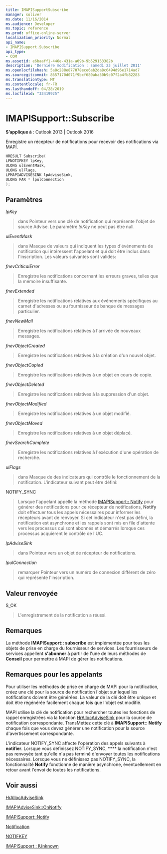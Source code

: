 ```yaml
---
title: IMAPISupportSubscribe
manager: soliver
ms.date: 11/16/2014
ms.audience: Developer
ms.topic: reference
ms.prod: office-online-server
localization_priority: Normal
api_name:
- IMAPISupport.Subscribe
api_type:
- COM
ms.assetid: e6baaff1-446e-431a-a09b-9b529153382b
description: 'Derniére modification : samedi 23 juillet 2011'
ms.openlocfilehash: 5a8c288e877078ece6ab2da8c6494d96e1714ad7
ms.sourcegitcommit: 8657170d071f9bcf680aba50b9c07f2a4fb82283
ms.translationtype: MT
ms.contentlocale: fr-FR
ms.lasthandoff: 04/28/2019
ms.locfileid: "33419925"
---
```

# <a name="imapisupportsubscribe"></a>IMAPISupport::Subscribe

  
  
**S’applique à** : Outlook 2013 | Outlook 2016 
  
Enregistre un récepteur de notifications pour recevoir des notifications via MAPI.
  
```cpp
HRESULT Subscribe(
LPNOTIFKEY lpKey,
ULONG ulEventMask,
ULONG ulFlags,
LPMAPIADVISESINK lpAdviseSink,
ULONG FAR * lpulConnection
);
```

## <a name="parameters"></a>Paramètres

 _lpKey_
  
> dans Pointeur vers une clé de notification qui représente l'objet de source Advise. Le paramètre _lpKey_ ne peut pas être null. 
    
 _ulEventMask_
  
> dans Masque de valeurs qui indiquent les types d'événements de notification qui intéressent l'appelant et qui doit être inclus dans l'inscription. Les valeurs suivantes sont valides:
    
 _fnevCriticalError_
  
> Enregistre les notifications concernant les erreurs graves, telles que la mémoire insuffisante.
    
 _fnevExtended_
  
> Enregistre les notifications relatives aux événements spécifiques au carnet d'adresses ou au fournisseur de banque de messages particulier.
    
 _fnevNewMail_
  
> Enregistre les notifications relatives à l'arrivée de nouveaux messages. 
    
 _fnevObjectCreated_
  
> Enregistre les notifications relatives à la création d'un nouvel objet.
    
 _fnevObjectCopied_
  
> Enregistre les notifications relatives à un objet en cours de copie.
    
 _fnevObjectDeleted_
  
> Enregistre les notifications relatives à la suppression d'un objet.
    
 _fnevObjectModified_
  
> Enregistre les notifications relatives à un objet modifié.
    
 _fnevObjectMoved_
  
> Enregistre les notifications relatives à un objet déplacé.
    
 _fnevSearchComplete_
  
> Enregistre les notifications relatives à l'exécution d'une opération de recherche.
    
 _ulFlags_
  
> dans Masque de des indicateurs qui contrôle le fonctionnement de la notification. L'indicateur suivant peut être défini:
    
NOTIFY_SYNC 
  
> Lorsque l'appelant appelle la méthode [IMAPISupport:: Notify](imapisupport-notify.md) pour générer des notifications pour ce récepteur de notifications, **Notify** doit effectuer tous les appels nécessaires pour informer les récepteurs avant de renvoyer. Si cet indicateur n'est pas défini, la notification est asynchrone et les rappels sont mis en file d'attente vers les processus qui sont abonnés et démarrés lorsque ces processus acquièrent le contrôle de l'UC. 
    
 _lpAdviseSink_
  
> dans Pointeur vers un objet de récepteur de notifications. 
    
 _lpulConnection_
  
> remarquer Pointeur vers un numéro de connexion différent de zéro qui représente l'inscription.
    
## <a name="return-value"></a>Valeur renvoyée

S_OK 
  
> L'enregistrement de la notification a réussi.
    
## <a name="remarks"></a>Remarques

La méthode **IMAPISupport:: subscribe** est implémentée pour tous les objets de prise en charge du fournisseur de services. Les fournisseurs de services appellent **s'abonner** à partir de l'une de leurs méthodes de **Conseil** pour permettre à MAPI de gérer les notifications. 
  
## <a name="notes-to-callers"></a>Remarques pour les appelants

Pour utiliser les méthodes de prise en charge de MAPI pour la notification, créez une clé pour la source de notification l'objet sur lequel les notifications doivent être générées. La valeur de la clé doit être unique et doit être régénérée facilement chaque fois que l'objet est modifié. 
  
MAPI utilise la clé de notification pour rechercher toutes les fonctions de rappel enregistrées via la fonction [HrAllocAdviseSink](hrallocadvisesink.md) pour la source de notification correspondante. TransMettez cette clé à **IMAPISupport:: Notify** chaque fois que vous devez générer une notification pour la source d'avertissement correspondante. 
  
L'indicateur NOTIFY_SYNC affecte l'opération des appels suivants à **notifier**. Lorsque vous définissez NOTIFY_SYNC, **** la notification n'est pas renvoyée tant qu'elle n'a pas terminé d'envoyer toutes les notifications nécessaires. Lorsque vous ne définissez pas NOTIFY_SYNC, la fonctionnalité **Notify** fonctionne de manière asynchrone, éventuellement en retour avant l'envoi de toutes les notifications. 
  
## <a name="see-also"></a>Voir aussi



[HrAllocAdviseSink](hrallocadvisesink.md)
  
[IMAPIAdviseSink::OnNotify](imapiadvisesink-onnotify.md)
  
[IMAPISupport::Notify](imapisupport-notify.md)
  
[Notification](notification.md)
  
[NOTIFKEY](notifkey.md)
  
[IMAPISupport : IUnknown](imapisupportiunknown.md)

